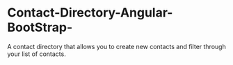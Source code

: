 # Contact-Directory-Angular-BootStrap-
A contact directory that allows you to create new contacts and filter through your list of contacts.
